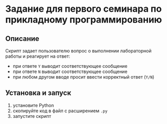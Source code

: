 # Задание для первого семинара по прикладному программированию

## Описание

Скрипт задает пользователю вопрос о выполнении лабораторной работы и реагирует на ответ:
- при ответе `Y` выводит соответствующее сообщение
- при ответе `N` выводит соответствующее сообщение
- при любом другом вводе просит ввести корректный ответ (`Y/N`)

## Установка и запуск

1. установите Python
2. скопируйте код в файл с расширением `.py`
3. запустите скрипт 
